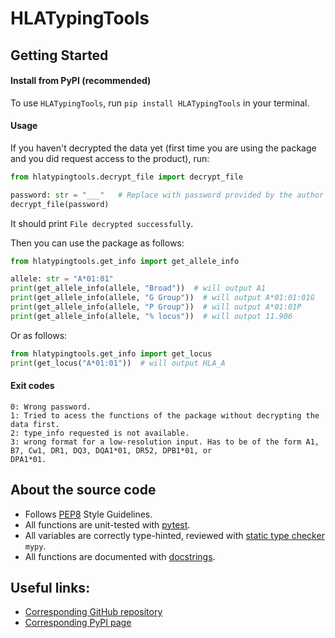 # HLATypingTools

## Getting Started
#### Install from PyPI (recommended)
To use `HLATypingTools`, run `pip install HLATypingTools` in your terminal.

#### Usage
If you haven't decrypted the data yet (first time you are using the package and you did request access to the product),
run:
```py
from hlatypingtools.decrypt_file import decrypt_file

password: str = "___"   # Replace with password provided by the author 
decrypt_file(password)
```
It should print `File decrypted successfully`.

Then you can use the package as follows:
```py
from hlatypingtools.get_info import get_allele_info

allele: str = "A*01:01"
print(get_allele_info(allele, "Broad"))  # will output A1
print(get_allele_info(allele, "G Group"))  # will output A*01:01:01G
print(get_allele_info(allele, "P Group"))  # will output A*01:01P
print(get_allele_info(allele, "% locus"))  # will output 11.906
```

Or as follows:
```py
from hlatypingtools.get_info import get_locus
print(get_locus("A*01:01"))  # will output HLA_A
```

#### Exit codes
```
0: Wrong password.
1: Tried to acess the functions of the package without decrypting the data first.
2: type_info requested is not available.
3: wrong format for a low-resolution input. Has to be of the form A1, B7, Cw1, DR1, DQ3, DQA1*01, DR52, DPB1*01, or 
DPA1*01.
```

## About the source code
- Follows [PEP8](https://peps.python.org/pep-0008/) Style Guidelines.
- All functions are unit-tested with [pytest](https://docs.pytest.org/en/stable/).
- All variables are correctly type-hinted, reviewed with [static type checker](https://mypy.readthedocs.io/en/stable/)
`mypy`.
- All functions are documented with [docstrings](https://www.python.org/dev/peps/pep-0257/).


## Useful links:
- [Corresponding GitHub repository](https://github.com/JasonMendoza2008/HLATypingTools)
- [Corresponding PyPI page](https://pypi.org/project/HLATypingTools)
